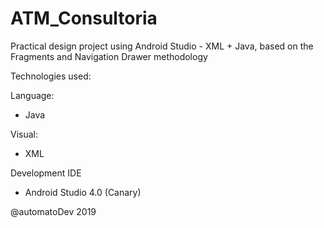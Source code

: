 # ATM_Consultoria

Practical design project using Android Studio - XML + Java, based on the Fragments and Navigation Drawer methodology

Technologies used:

Language:
* Java

Visual:
* XML

Development IDE
* Android Studio 4.0 (Canary)


@automatoDev 2019
